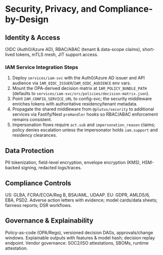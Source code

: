 # Security, Privacy, and Compliance-by-Design

## Identity & Access
OIDC (Auth0/Azure AD), RBAC/ABAC (tenant & data-scope claims), short-lived tokens, mTLS mesh, JIT support access.

### IAM Service Integration Steps
1. Deploy `services/iam-svc` with the Auth0/Azure AD issuer and API audience via `IAM_OIDC_ISSUER`/`IAM_OIDC_AUDIENCE` env vars.
2. Mount the OPA-derived decision matrix at `IAM_POLICY_BUNDLE_PATH` (defaults to `services/iam-svc/src/policies/decision-matrix.json`).
3. Point `IAM_CONFIG_SERVICE_URL` to config-svc; the security middleware enriches tokens with authoritative residency/tenant metadata.
4. Propagate the shared middleware from `@plutus/security` to additional services via Fastify/Nest `preHandler` hooks so RBAC/ABAC enforcement remains consistent.
5. Impersonation flows require `act.sub` and `impersonation_reason` claims; policy denies escalation unless the impersonator holds `iam.support` and residency clearances.

## Data Protection
PII tokenization, field-level encryption, envelope encryption (KMS), HSM-backed signing, redacted logs/traces.

## Compliance Controls
US: GLBA, FCRA/ECOA/Reg B, BSA/AML, UDAAP. EU: GDPR, AMLD5/6, EBA, PSD2.
Adverse action letters with evidence; model cards/data sheets; fairness reports; DSR workflows.

## Governance & Explainability
Policy-as-code (OPA/Rego), versioned decision DAGs, approvals/change windows.
Explainable outputs with features & model hash; decision replay endpoint.
Vendor governance: SOC2/ISO attestations, SBOMs, runtime attestation.
